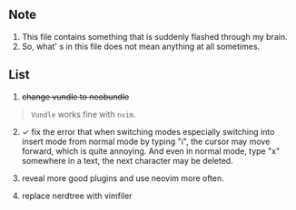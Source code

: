 ## Note
1. This file contains something that is suddenly flashed through my brain.
2. So, what' s in this file does not mean anything at all sometimes.

## List
1. ~~change vundle to neobundle~~
>    `Vundle` works fine with `nvim`.

2. ✓ fix the error that when switching modes especially switching into insert
    mode from normal mode by typing "i", the cursor may move forward, which is
    quite annoying. And even in normal mode, type "x" somewhere in a text, the
    next character may be deleted.

1. reveal more good plugins and use neovim more often.

1. replace nerdtree with vimfiler
